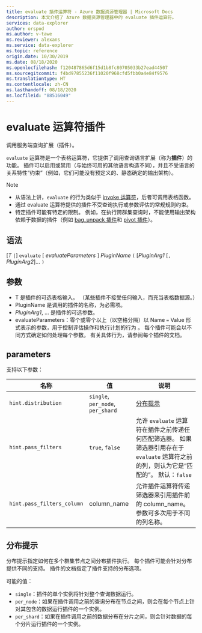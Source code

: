 ```yaml
---
title: evaluate 插件运算符 - Azure 数据资源管理器 | Microsoft Docs
description: 本文介绍了 Azure 数据资源管理器中的 evaluate 插件运算符。
services: data-explorer
author: orspod
ms.author: v-tawe
ms.reviewer: alexans
ms.service: data-explorer
ms.topic: reference
origin.date: 10/30/2019
ms.date: 08/18/2020
ms.openlocfilehash: f120487865d6f15d1b8fc80705033b27ead44507
ms.sourcegitcommit: f4bd97855236f11020f968cfd5fbb0a4e84f9576
ms.translationtype: HT
ms.contentlocale: zh-CN
ms.lasthandoff: 08/18/2020
ms.locfileid: "88516049"
---
```

# <a name="evaluate-operator-plugins"></a>evaluate 运算符插件

调用服务端查询扩展（插件）。

`evaluate` 运算符是一个表格运算符，它提供了调用查询语言扩展（称为**插件**）的功能。 插件可以启用或禁用（与始终可用的其他语言构造不同），并且不受语言的关系特性“约束”（例如，它们可能没有预定义的、静态确定的输出架构）。

> [!NOTE]
> * 从语法上讲，`evaluate` 的行为类似于 [invoke 运算符](./invokeoperator.md)，后者可调用表格函数。
> * 通过 evaluate 运算符提供的插件不受查询执行或参数评估的常规规则约束。
> * 特定插件可能有特定的限制。 例如，在执行跨群集查询时，不能使用输出架构依赖于数据的插件（例如 [bag_unpack 插件](./bag-unpackplugin.md)和 [pivot 插件](./pivotplugin.md)）。

## <a name="syntax"></a>语法 

[*T* `|`] `evaluate` [ *evaluateParameters* ] *PluginName* `(` [*PluginArg1* [`,` *PluginArg2*]... `)`

## <a name="arguments"></a>参数

* T 是插件的可选表格输入。 （某些插件不接受任何输入，而充当表格数据源。）
* PluginName 是调用的插件的名称，为必需项。
* *PluginArg1*, ... 是插件的可选参数。
* evaluateParameters：零个或零个以上（以空格分隔）以 Name `=` Value 形式表示的参数，用于控制评估操作和执行计划的行为 。 每个插件可能会以不同方式确定如何处理每个参数。 有关具体行为，请参阅每个插件的文档。  

## <a name="parameters"></a>parameters

支持以下参数： 

  |名称                |值                           |说明                                |
  |--------------------|---------------------------------|-------------------------------------------|
  |`hint.distribution` |`single`, `per_node`, `per_shard`| [分布提示](#distribution-hints) |
  |`hint.pass_filters` |`true`, `false`| 允许 `evaluate` 运算符在插件之前传递任何匹配筛选器。 如果筛选器引用存在于 `evaluate` 运算符之前的列，则认为它是“匹配的”。 默认：`false` |
  |`hint.pass_filters_column` |column_name| 允许插件运算符传递筛选器来引用插件前的 column_name。 参数可多次用于不同的列名称。 |

## <a name="distribution-hints"></a>分布提示

分布提示指定如何在多个群集节点之间分布插件执行。 每个插件可能会针对分布提供不同的支持。 插件的文档指定了插件支持的分布选项。

可能的值：

* `single`：插件的单个实例将针对整个查询数据运行。
* `per_node`：如果在插件调用之前的查询分布在节点之间，则会在每个节点上针对其包含的数据运行插件的一个实例。
* `per_shard`：如果在插件调用之前的数据分布在分片之间，则会针对数据的每个分片运行插件的一个实例。

